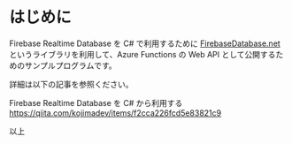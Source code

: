# はじめに

Firebase Realtime Database を C# で利用するために [FirebaseDatabase.net](https://github.com/step-up-labs/firebase-database-dotnet) というライブラリを利用して、Azure Functions の Web API として公開するためのサンプルプログラムです。

詳細は以下の記事を参照ください。

Firebase Realtime Database を C# から利用する  
https://qiita.com/kojimadev/items/f2cca226fcd5e83821c9  

以上